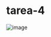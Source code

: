 # tarea-4

![image](https://github.com/Sanchez28032001/tarea-4/assets/148785096/890f1fd3-f1e4-45a2-806f-415ef2e9df9a)
